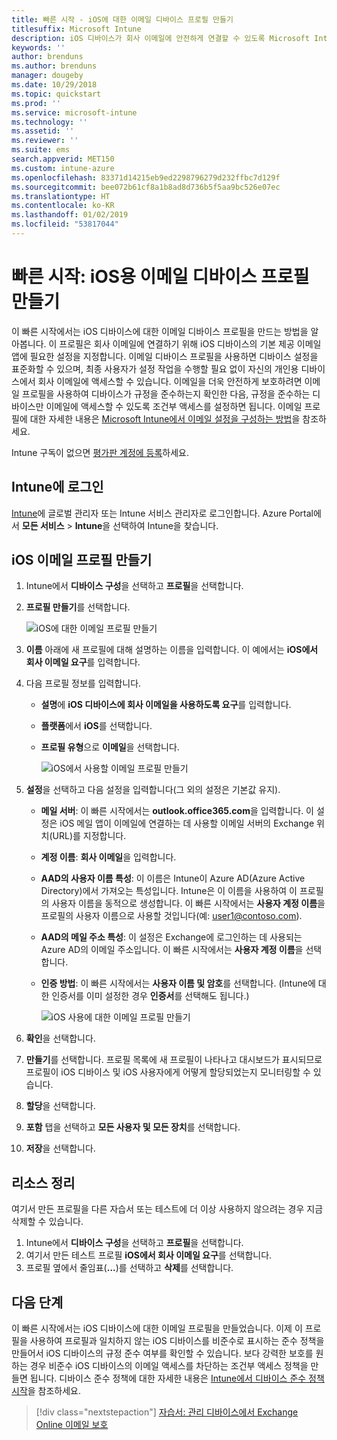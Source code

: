 ```yaml
---
title: 빠른 시작 - iOS에 대한 이메일 디바이스 프로필 만들기
titlesuffix: Microsoft Intune
description: iOS 디바이스가 회사 이메일에 안전하게 연결할 수 있도록 Microsoft Intune을 사용하여 이메일 디바이스 프로필을 만드는 방법을 알아봅니다.
keywords: ''
author: brenduns
ms.author: brenduns
manager: dougeby
ms.date: 10/29/2018
ms.topic: quickstart
ms.prod: ''
ms.service: microsoft-intune
ms.technology: ''
ms.assetid: ''
ms.reviewer: ''
ms.suite: ems
search.appverid: MET150
ms.custom: intune-azure
ms.openlocfilehash: 83371d14215eb9ed2298796279d232ffbc7d129f
ms.sourcegitcommit: bee072b61cf8a1b8ad8d736b5f5aa9bc526e07ec
ms.translationtype: HT
ms.contentlocale: ko-KR
ms.lasthandoff: 01/02/2019
ms.locfileid: "53817044"
---
```

# <a name="quickstart-create-an-email-device-profile-for-ios"></a>빠른 시작: iOS용 이메일 디바이스 프로필 만들기

이 빠른 시작에서는 iOS 디바이스에 대한 이메일 디바이스 프로필을 만드는 방법을 알아봅니다. 이 프로필은 회사 이메일에 연결하기 위해 iOS 디바이스의 기본 제공 이메일 앱에 필요한 설정을 지정합니다. 이메일 디바이스 프로필을 사용하면 디바이스 설정을 표준화할 수 있으며, 최종 사용자가 설정 작업을 수행할 필요 없이 자신의 개인용 디바이스에서 회사 이메일에 액세스할 수 있습니다. 이메일을 더욱 안전하게 보호하려면 이메일 프로필을 사용하여 디바이스가 규정을 준수하는지 확인한 다음, 규정을 준수하는 디바이스만 이메일에 액세스할 수 있도록 조건부 액세스를 설정하면 됩니다. 이메일 프로필에 대한 자세한 내용은 [Microsoft Intune에서 이메일 설정을 구성하는 방법](email-settings-configure.md)을 참조하세요.

Intune 구독이 없으면 [평가판 계정에 등록](free-trial-sign-up.md)하세요.

## <a name="sign-in-to-intune"></a>Intune에 로그인

[Intune](https://aka.ms/intuneportal)에 글로벌 관리자 또는 Intune 서비스 관리자로 로그인합니다. Azure Portal에서 **모든 서비스** > **Intune**을 선택하여 Intune을 찾습니다.

## <a name="create-an-ios-email-profile"></a>iOS 이메일 프로필 만들기
1. Intune에서 **디바이스 구성**을 선택하고 **프로필**을 선택합니다.
2. **프로필 만들기**를 선택합니다.
   
   ![iOS에 대한 이메일 프로필 만들기](media/quickstart-email-profile/ios-create-profile.png)

3. **이름** 아래에 새 프로필에 대해 설명하는 이름을 입력합니다. 이 예에서는 **iOS에서 회사 이메일 요구**를 입력합니다.
4. 다음 프로필 정보를 입력합니다.
   - **설명**에 **iOS 디바이스에 회사 이메일을 사용하도록 요구**를 입력합니다.
   - **플랫폼**에서 **iOS**를 선택합니다.
   - **프로필 유형**으로 **이메일**을 선택합니다.
    
     ![iOS에서 사용할 이메일 프로필 만들기](media/quickstart-email-profile/ios-email-profile-name.png)

5. **설정**을 선택하고 다음 설정을 입력합니다(그 외의 설정은 기본값 유지).
   - **메일 서버**: 이 빠른 시작에서는 **outlook.office365.com**을 입력합니다. 이 설정은 iOS 메일 앱이 이메일에 연결하는 데 사용할 이메일 서버의 Exchange 위치(URL)를 지정합니다.
   - **계정 이름**: **회사 이메일**을 입력합니다.
   - **AAD의 사용자 이름 특성**: 이 이름은 Intune이 Azure AD(Azure Active Directory)에서 가져오는 특성입니다. Intune은 이 이름을 사용하여 이 프로필의 사용자 이름을 동적으로 생성합니다. 이 빠른 시작에서는 **사용자 계정 이름**을 프로필의 사용자 이름으로 사용할 것입니다(예: user1@contoso.com).
   - **AAD의 메일 주소 특성**: 이 설정은 Exchange에 로그인하는 데 사용되는 Azure AD의 이메일 주소입니다. 이 빠른 시작에서는 **사용자 계정 이름**을 선택합니다.
   - **인증 방법**: 이 빠른 시작에서는 **사용자 이름 및 암호**를 선택합니다. (Intune에 대한 인증서를 이미 설정한 경우 **인증서**를 선택해도 됩니다.)
    
     ![iOS 사용에 대한 이메일 프로필 만들기](media/quickstart-email-profile/ios-email-profile.png)

6. **확인**을 선택합니다.
7. **만들기**를 선택합니다. 프로필 목록에 새 프로필이 나타나고 대시보드가 표시되므로 프로필이 iOS 디바이스 및 iOS 사용자에게 어떻게 할당되었는지 모니터링할 수 있습니다.
8. **할당**을 선택합니다.
9. **포함** 탭을 선택하고 **모든 사용자 및 모든 장치**를 선택합니다. 
10. **저장**을 선택합니다.

## <a name="clean-up-resources"></a>리소스 정리
여기서 만든 프로필을 다른 자습서 또는 테스트에 더 이상 사용하지 않으려는 경우 지금 삭제할 수 있습니다.
1. Intune에서 **디바이스 구성**을 선택하고 **프로필**을 선택합니다.
2. 여기서 만든 테스트 프로필 **iOS에서 회사 이메일 요구**를 선택합니다.
3. 프로필 옆에서 줄임표(**...**)를 선택하고 **삭제**를 선택합니다.

## <a name="next-steps"></a>다음 단계

이 빠른 시작에서는 iOS 디바이스에 대한 이메일 프로필을 만들었습니다. 이제 이 프로필을 사용하여 프로필과 일치하지 않는 iOS 디바이스를 비준수로 표시하는 준수 정책을 만들어서 iOS 디바이스의 규정 준수 여부를 확인할 수 있습니다. 보다 강력한 보호를 원하는 경우 비준수 iOS 디바이스의 이메일 액세스를 차단하는 조건부 액세스 정책을 만들면 됩니다. 디바이스 준수 정책에 대한 자세한 내용은 [Intune에서 디바이스 준수 정책 시작](device-compliance-get-started.md)을 참조하세요.

> [!div class="nextstepaction"]
> [자습서: 관리 디바이스에서 Exchange Online 이메일 보호](tutorial-protect-email-on-enrolled-devices.md)
